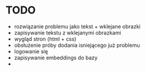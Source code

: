 # TODO
- rozwiązanie problemu jako tekst + wklejane obrazki
- zapisywanie tekstu z wklejanymi obrazkami
- wygląd stron (html + css)
- obsłużenie próby dodania isniejącego już problemu
- logowanie się
- zapisywanie embeddings do bazy
-
